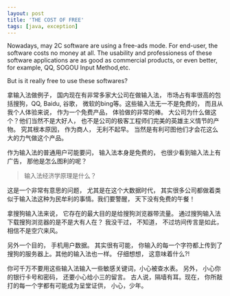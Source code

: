 ```yaml
---
layout: post
title: 'THE COST OF FREE'
tags: [java, exception]
---
```


Nowadays, may 2C software are using a free-ads mode. For end-user, the software costs no money at all. The usability and professioness of these software applications are as good as commercial products, or even better, for example, QQ, SOGOU Input Method,etc.

But is it really free to use these softwares?

拿输入法做例子， 国内现在有非常多家大公司在做输入法， 市场占有率很高的包括搜狗，QQ, Baidu, 谷歌， 微软的bing等。这些输入法无一不是免费的， 而且从我个人体验来说， 作为一个免费产品， 体验做的非常的棒。 大公司为什么做这个？他们当然不是大好人， 也不是公司的极客工程师们完美的英雄主义情节的产物。 究其根本原因， 作为商人， 无利不起早。 当然是有利可图他们才会花这么大的力气做这个产品。

作为输入法的普通用户可能要问， 输入法本身是免费的， 也很少看到输入法上有广告， 那他是怎么图利的呢？

> 输入法经济学原理是什么？

这是一个非常有意思的问题， 尤其是在这个大数据时代， 其实很多公司都做着类似于输入法这种为民牟利的事情。我们要警醒， 天下没有免费的午餐！

拿搜狗输入法来说， 它存在的最大目的是给搜狗浏览器带流量。 通过搜狗输入法下载搜狗浏览器的是不是大有人在？ 我没干过， 不知道， 不过坊间传言是如此， 相信不是空穴来风。

另外一个目的， 手机用户数据。 其实很有可能， 你输入的每一个字符都上传到了搜狗的服务器上。其他的输入法也一样。 仔细想想， 这意味着什么?!

你可千万不要用这些输入法输入一些敏感关键词，小心被查水表。 另外， 小心你的银行卡号和密码， 还要小心给小三的留言。 古人说，隔墙有耳。现在， 你所敲打的每一个字都有可能成为呈堂证供， 小心，少年。
